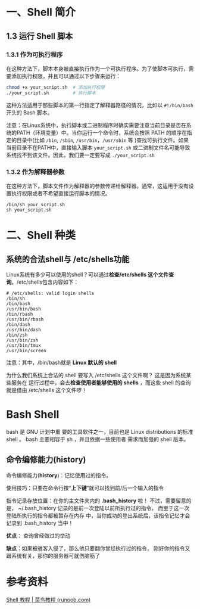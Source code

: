 

# 一、Shell 简介







## 1.3 运行 Shell 脚本

### 1.3.1 作为可执行程序

在这种方法下，脚本本身被直接执行作为一个可执行程序。为了使脚本可执行，需要添加执行权限，并且可以通过以下步骤来运行：

```sh
chmod +x your_script.sh  # 添加执行权限
./your_script.sh         # 执行脚本
```

这种方法适用于那些脚本的第一行指定了解释器路径的情况，比如以 `#!/bin/bash` 开头的 Bash 脚本。

注意：在Linux系统中，执行脚本或二进制程序时确实需要注意当前目录是否在系统的PATH（环境变量）中。当你运行一个命令时，系统会按照 PATH 的顺序在指定的目录中(比如 `/bin`, `/sbin`, `/usr/bin`，`/usr/sbin` 等 )查找可执行文件。如果当前目录不在PATH中，直接输入脚本 `your_script.sh` 或二进制文件名可能导致系统找不到该文件。因此，我们要一定要写成 `./your_script.sh`



### 1.3.2 作为解释器参数

在这种方法下，脚本文件作为解释器的参数传递给解释器。通常，这适用于没有设置执行权限或者不希望直接运行脚本的情况。

```shell
/bin/sh your_script.sh 
sh your_script.sh
```



# 二、Shell 种类



## 系统的合法shell与 /etc/shells功能

Linux系统有多少可以使用的shell？可以通过**检查/etc/shells 这个文件查询**。/etc/shells包含内容如下：

```
# /etc/shells: valid login shells
/bin/sh
/bin/bash
/usr/bin/bash
/bin/rbash
/usr/bin/rbash
/bin/dash
/usr/bin/dash
/bin/zsh
/usr/bin/zsh
/usr/bin/tmux
/usr/bin/screen

```

注意：其中，/bin/bash就是 **Linux 默认的 shell**

为什么我们系统上合法的 shell 要写入 /etc/shells 这个文件啊？ 这是因为系统某些服务在 运行过程中，会去**检查使用者能够使用的 shells** ，而这些 shell 的查询就是借由 /etc/shells 这个文件啰！





# Bash Shell

bash 是 GNU 计划中重 要的工具软件之一，目前也是 Linux distributions 的标准 shell 。 bash 主要相容于 sh ，并且依据一些使用者 需求而加强的 shell 版本。

## 命令编修能力(history)

命令编修能力(**history**)：记忆使用过的指令。

使用技巧：只要在命令行按“**上下键**”就可以找到前/后一个输入的指令

指令记录存放位置：在你的主文件夹内的 **.bash_history** 啦！ 不过，需要留意的是， ~/.bash_history 记录的是前一次登陆以前所执行过的指令， 而至于这一次登陆所执行的指令都被暂存在内存 中，当你成功的登出系统后，该指令记忆才会记录到 .bash_history 当中！

**优点**： 查询曾经做过的举动

**缺点**：如果被骇客入侵了，那么他只要翻你曾经执行过的指令， 刚好你的指令又跟系统有关，那你的服务器可就伤脑筋了







# 参考资料

[Shell 教程 | 菜鸟教程 (runoob.com)](https://www.runoob.com/linux/linux-shell.html)